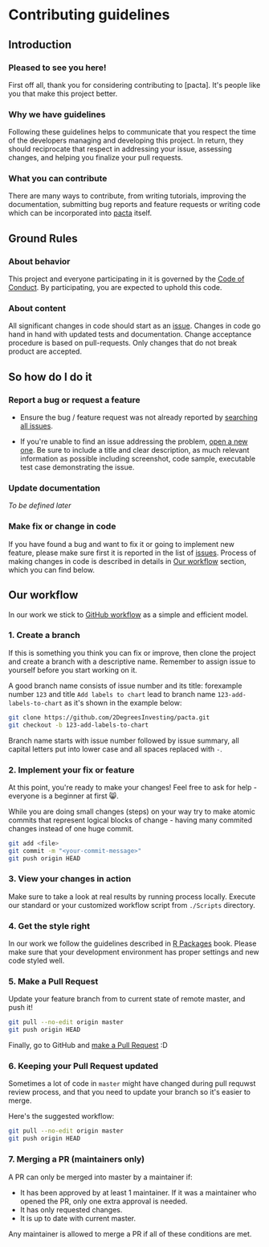 # Contributing guidelines

## Introduction

### Pleased to see you here!

First off all, thank you for considering contributing to [pacta]. It's people like you that make this project better.

### Why we have guidelines

Following these guidelines helps to communicate that you respect the time of the developers managing and developing this project. In return, they should reciprocate that respect in addressing your issue, assessing changes, and helping you finalize your pull requests.

### What you can contribute

There are many ways to contribute, from writing tutorials, improving the documentation, submitting bug reports and feature requests or writing code which can be incorporated into [pacta](https://github.com/2DegreesInvesting/pacta) itself.

## Ground Rules

### About behavior

This project and everyone participating in it is governed by the [Code of Conduct](https://www.contributor-covenant.org/version/1/4/code-of-conduct.html). By participating, you are expected to uphold this code.

### About content

All significant changes in code should start as an [issue](https://github.com/2DegreesInvesting/pacta/issues). Changes in code go hand in hand with updated tests and documentation. Change acceptance procedure is based on pull-requests. Only changes that do not break product are accepted.

## So how do I do it

### Report a bug or request a feature

* Ensure the bug / feature request was not already reported by [searching all issues](https://github.com/2DegreesInvesting/pacta/issues?&q=is%3Aissue).

* If you're unable to find an issue addressing the problem, [open a new one](https://github.com/2DegreesInvesting/pacta/issues/new). Be sure to include a title and clear description, as much relevant information as possible including screenshot, code sample, executable test case demonstrating the issue.

### Update documentation

_To be defined later_

### Make fix or change in code

If you have found a bug and want to fix it or going to implement new feature, please make sure first it is reported in the list of [issues](https://github.com/2DegreesInvesting/pacta/issues). Process of making changes in code is described in details in [Our workflow](#our-workflow) section, which you can find below.

## Our workflow

In our work we stick to [GitHub workflow](http://scottchacon.com/2011/08/31/github-flow.html) as a simple and efficient model.

### 1. Create a branch

If this is something you think you can fix or improve, then clone the project and create a branch with a descriptive name. Remember to assign issue to yourself before you start working on it.

A good branch name consists of issue number and its title: forexample number `123` and title `Add labels to chart` lead to branch name `123-add-labels-to-chart` as it's shown in the example below:

```sh
git clone https://github.com/2DegreesInvesting/pacta.git
git checkout -b 123-add-labels-to-chart
```

Branch name starts with issue number followed by issue summary, all capital letters put into lower case and all spaces replaced with `-`.

### 2. Implement your fix or feature

At this point, you're ready to make your changes! Feel free to ask for help - everyone is a beginner at first :smile_cat:.

While you are doing small changes (steps) on your way try to make atomic commits that represent logical blocks of change - having many commited changes instead of one huge commit.

```sh
git add <file>
git commit -m "<your-commit-message>"
git push origin HEAD
```

### 3. View your changes in action

Make sure to take a look at real results by running process locally. Execute our standard or your customized workflow script from `./Scripts` directory.

### 4. Get the style right

In our work we follow the guidelines described in [R Packages](http://r-pkgs.had.co.nz/r.html#style) book. Please make sure that your development environment has proper settings and new code styled well.

### 5. Make a Pull Request

Update your feature branch from to current state of remote master, and push it!

```sh
git pull --no-edit origin master
git push origin HEAD
```

Finally, go to GitHub and [make a Pull Request](https://github.com/2DegreesInvesting/pacta/compare) :D

### 6. Keeping your Pull Request updated

Sometimes a lot of code in `master` might have changed during pull requwst review process, and that you need to update your branch so it's easier to merge.

Here's the suggested workflow:

```sh
git pull --no-edit origin master
git push origin HEAD
```

### 7. Merging a PR (maintainers only)

A PR can only be merged into master by a maintainer if:

* It has been approved by at least 1 maintainer. If it was a maintainer who opened the PR, only one extra approval is needed.
* It has only requested changes.
* It is up to date with current master.

Any maintainer is allowed to merge a PR if all of these conditions are met.

